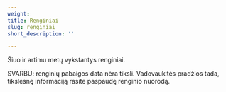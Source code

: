 ```yaml
---
weight: 
title: Renginiai
slug: renginiai
short_description: ''

---
```

Šiuo ir artimu metų vykstantys renginiai.

SVARBU: renginių pabaigos data nėra tiksli. Vadovaukitės pradžios tada, tikslesnę informaciją rasite paspaudę renginio nuorodą.